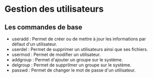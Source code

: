 # Gestion des utilisateurs

## Les commandes de base 

* useradd : Permet de créer ou de mettre à jour les informations par défaut d'un utilisateur.
* userdel : Permet de supprimer un utilisateurs ainsi que ses fichiers.
* usermod : Permet de modifier un utilisateur.
* addgroup : Permet d'ajouter un groupe sur le système.
* delgroup : Permet de supprilmer un groupe sur le système.
* passwd : Permet de changer le mot de passe d'un utilisateur.
